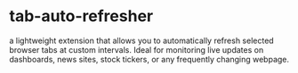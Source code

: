 # tab-auto-refresher
a lightweight extension that allows you to automatically refresh selected browser tabs at custom intervals. Ideal for monitoring live updates on dashboards, news sites, stock tickers, or any frequently changing webpage.
